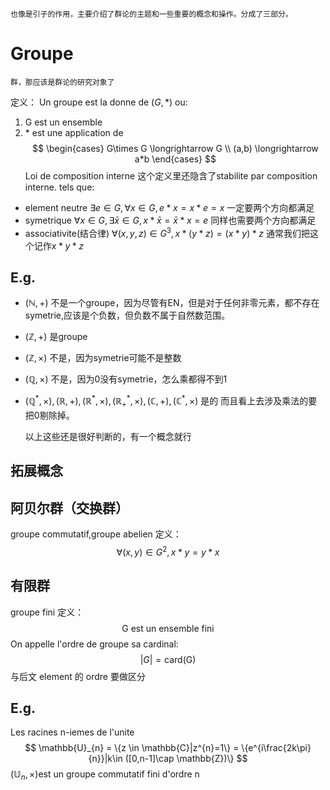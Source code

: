 	也像是引子的作用，主要介绍了群论的主题和一些重要的概念和操作。分成了三部分。
# Groupe
	群，那应该是群论的研究对象了
定义：
Un groupe est la donne de $(G,*)$ ou:
1. G est un ensemble
2. \* est une application de 
$$
\begin{cases}
G\times G \longrightarrow G \\
(a,b) \longrightarrow a*b
\end{cases}
$$
	Loi de composition interne
	这个定义里还隐含了stabilite par composition interne.
tels que:
- element neutre
	$\exists e \in G,\forall x \in G,e*x = x*e = x$
	一定要两个方向都满足
- symetrique
	$\forall x \in G,\exists \bar{x}\in G,x*\bar{x} = \bar{x}*x = e$
	同样也需要两个方向都满足
- associativite(结合律)
	$\forall(x,y,z)\in G^{3},x*(y*z) = (x*y)*z$
	通常我们把这个记作$x*y*z$
## E.g.
- $(\mathbb{N},+)$
	不是一个groupe，因为尽管有EN，但是对于任何非零元素，都不存在symetrie,应该是个负数，但负数不属于自然数范围。
- $(\mathbb{Z},+)$
	是groupe
- $(\mathbb{Z},\times)$
	不是，因为symetrie可能不是整数
- $(\mathbb{Q},\times)$
	不是，因为0没有symetrie，怎么乘都得不到1
- $(\mathbb{Q}^{*},\times),(\mathbb{R},+),(\mathbb{R}^{*},\times),(\mathbb{R}^{*}_{+},\times),(\mathbb{C},+),(\mathbb{C}^{*},\times)$
	是的
	而且看上去涉及乘法的要把0剔除掉。

	以上这些还是很好判断的，有一个概念就行
## 拓展概念
## 阿贝尔群（交换群）
groupe commutatif,groupe abelien 定义：
$$
\forall (x,y)\in G^{2},x*y = y*x
$$
## 有限群
groupe fini 定义：
$$
\text{G est un ensemble fini}
$$
On appelle l'ordre de groupe sa cardinal:
$$
|G| = \text{card(G)}
$$
	与后文 element 的 ordre 要做区分
## E.g.
Les racines n-iemes de l'unite
$$
\mathbb{U}_{n} = \{z \in \mathbb{C}|z^{n}=1\} = \{e^{i\frac{2k\pi}{n}}|k\in ([0,n-1]\cap \mathbb{Z})\}
$$
$(\mathbb{U}_{n},\times)$est un groupe commutatif fini d'ordre n
